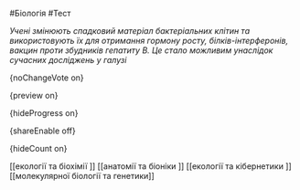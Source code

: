 #Біологія #Тест

*Учені змінюють спадковий матеріал бактеріальних клітин та використовують їх для отримання гормону росту, білків-інтерферонів, вакцин проти збудників гепатиту В. Це стало можливим унаслідок сучасних досліджень у галузі*

{noChangeVote on}

{preview on}

{hideProgress on}

{shareEnable off}

{hideCount on}

[[екології та біохімії ]]
[[анатомії та біоніки ]]
[[екології та кібернетики ]]
[[молекулярної біології та генетики]]

